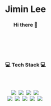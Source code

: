 <h1 align="center"> Jimin Lee</h1>
<h3 align="center"> Hi there 👋</h3>




<!-- <img src="https://img.shields.io/badge/언어-색상?style=flat-square&logo=simpleicons에서 로고 이름&logoColor=white"/></a>&nbsp -->
<!--
**Jiminleeee/Jiminleeee** is a ✨ _special_ ✨ repository because its `README.md` (this file) appears on your GitHub profile.

Here are some ideas to get you started:

- 🔭 I’m currently working on ...
- 🌱 I’m currently learning ...
- 👯 I’m looking to collaborate on ...
- 🤔 I’m looking for help with ...
- 💬 Ask me about ...
- 📫 How to reach me: ...
- 😄 Pronouns: ...
- ⚡ Fun fact: ...
-->

<br><br><br><br>
<h3 align="center"> 💻 Tech Stack 💻</h3>
<br><br>
<p align="center">
<img src="https://img.shields.io/badge/C++-00599C?style=flat-square&logo=C%2B%2B&logoColor=white"/></a>&nbsp
<img src="https://img.shields.io/badge/Java-007396?style=flat-square&logo=Java&logoColor=white"/></a>&nbsp 
<img src="https://img.shields.io/badge/JavaScript-F7DF1E?style=flat-square&logo=JavaScript&logoColor=white"/></a>&nbsp 
<img src="https://img.shields.io/badge/JSON-000000?style=flat-square&logo=JSON&logoColor=white"/></a>&nbsp 
<br>
<img src="https://img.shields.io/badge/HTML5-E34F26?style=flat-square&logo=HTML5&logoColor=white"/></a>&nbsp 
<img src="https://img.shields.io/badge/Eclipse-IDE-2C2255?style=flat-square&logo=Eclipse-IDE&logoColor=white"/></a>&nbsp 
<img src="https://img.shields.io/badge/MySQL-4479A1?style=flat-square&logo=MySQL&logoColor=white"/></a>&nbsp 
<img src="https://img.shields.io/badge/Linux-FCC624?style=flat-square&logo=Linux&logoColor=white"/></a>&nbsp
<img src="https://img.shields.io/badge/CSS3-1572B6?style=flat-square&logo=CSS3&logoColor=white"/></a>&nbsp <br><br>
</p>

